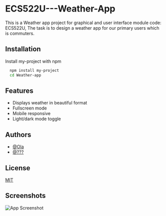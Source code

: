 # ECS522U---Weather-App
This is a Weather app project for graphical and user interface module code: ECS522U, The task is to design a weather app for our primary users which is commuters.

## Installation
Install my-project with npm

```bash
  npm install my-project
  cd Weather-app
```

## Features
- Displays weather in beautiful format
- Fullscreen mode
- Mobile responsive
- Light/dark mode toggle

## Authors
- [@Ola](https://www.github.com/great-kiola)
- [@???](https://www.github.com/????)

## License
[MIT](https://choosealicense.com/licenses/mit/)

## Screenshots
![App Screenshot](https://via.placeholder.com/468x300?text=App+Screenshot+Here)

